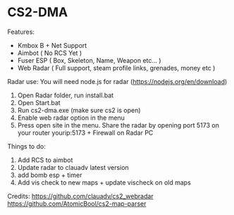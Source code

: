 # CS2-DMA

Features:
- Kmbox B + Net Support
- Aimbot ( No RCS Yet )
- Fuser ESP ( Box, Skeleton, Name, Weapon etc... )
- Web Radar ( Full support, steam profile links, grenades, money etc )

Radar use:
You will need node.js for radar (https://nodejs.org/en/download)
1. Open Radar folder, run install.bat
2. Open Start.bat
3. Run cs2-dma.exe (make sure cs2 is open)
4. Enable web radar option in the menu
5. Press open site in the menu.
Share the radar by opening port 5173 on your router yourip:5173 + Firewall on Radar PC

Things to do:
1. Add RCS to aimbot
2. Update radar to clauadv latest version
3. add bomb esp + timer
4. Add vis check to new maps + update vischeck on old maps


Credits: 
https://github.com/clauadv/cs2_webradar
https://github.com/AtomicBool/cs2-map-parser

